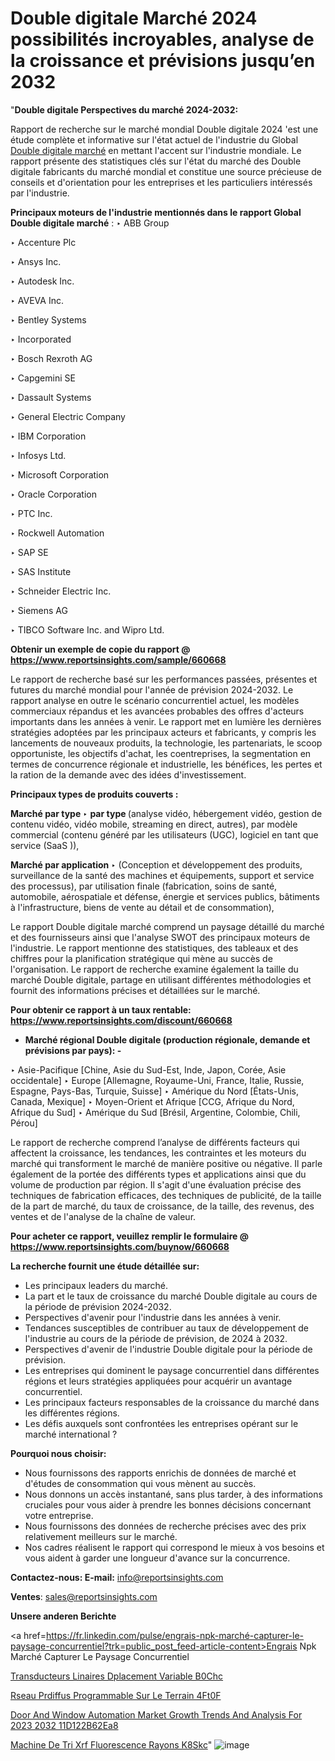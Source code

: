 # Double digitale Marché 2024 possibilités incroyables, analyse de la croissance et prévisions jusqu’en 2032

 "<strong>Double digitale Perspectives du marché 2024-2032:</strong>

Rapport de recherche sur le marché mondial Double digitale 2024 'est une étude complète et informative sur l'état actuel de l'industrie du Global <a href=https://www.reportsinsights.com/sample/660668>Double digitale marché</a> en mettant l'accent sur l'industrie mondiale. Le rapport présente des statistiques clés sur l'état du marché des Double digitale fabricants du marché mondial et constitue une source précieuse de conseils et d'orientation pour les entreprises et les particuliers intéressés par l'industrie.

<strong>Principaux moteurs de l'industrie mentionnés dans le rapport Global Double digitale marché</strong> :
‣ ABB Group

‣ Accenture Plc

‣ Ansys Inc.

‣ Autodesk Inc.

‣ AVEVA Inc.

‣ Bentley Systems

‣ Incorporated

‣ Bosch Rexroth AG

‣ Capgemini SE

‣ Dassault Systems

‣ General Electric Company

‣ IBM Corporation

‣ Infosys Ltd.

‣ Microsoft Corporation

‣ Oracle Corporation

‣ PTC Inc.

‣ Rockwell Automation

‣ SAP SE

‣ SAS Institute

‣ Schneider Electric Inc.

‣ Siemens AG

‣ TIBCO Software Inc. and Wipro Ltd.

<strong>Obtenir un exemple de copie du rapport @ <a href=https://www.reportsinsights.com/sample/660668>https://www.reportsinsights.com/sample/660668</a></strong>

Le rapport de recherche basé sur les performances passées, présentes et futures du marché mondial pour l'année de prévision 2024-2032. Le rapport analyse en outre le scénario concurrentiel actuel, les modèles commerciaux répandus et les avancées probables des offres d'acteurs importants dans les années à venir. Le rapport met en lumière les dernières stratégies adoptées par les principaux acteurs et fabricants, y compris les lancements de nouveaux produits, la technologie, les partenariats, le scoop opportuniste, les objectifs d'achat, les coentreprises, la segmentation en termes de concurrence régionale et industrielle, les bénéfices, les pertes et la ration de la demande avec des idées d'investissement.

<strong>Principaux types de produits couverts :</strong>

<strong>Marché par type </strong>
‣ <strong> par type </strong> (analyse vidéo, hébergement vidéo, gestion de contenu vidéo, vidéo mobile, streaming en direct, autres), par modèle commercial (contenu généré par les utilisateurs (UGC), logiciel en tant que service (SaaS )),

<strong>Marché par application </strong>
‣ (Conception et développement des produits, surveillance de la santé des machines et équipements, support et service des processus), par utilisation finale (fabrication, soins de santé, automobile, aérospatiale et défense, énergie et services publics, bâtiments à l'infrastructure, biens de vente au détail et de consommation),

Le rapport Double digitale marché comprend un paysage détaillé du marché et des fournisseurs ainsi que l'analyse SWOT des principaux moteurs de l'industrie. Le rapport mentionne des statistiques, des tableaux et des chiffres pour la planification stratégique qui mène au succès de l'organisation. Le rapport de recherche examine également la taille du marché Double digitale, partage en utilisant différentes méthodologies et fournit des informations précises et détaillées sur le marché.

<strong>Pour obtenir ce rapport à un taux rentable: <a href=https://www.reportsinsights.com/discount/660668>https://www.reportsinsights.com/discount/660668</a></strong>
<ul>
  <li><strong>Marché régional Double digitale (production régionale, demande et prévisions par pays): -</strong></li>
</ul>
‣ Asie-Pacifique [Chine, Asie du Sud-Est, Inde, Japon, Corée, Asie occidentale]
‣ Europe [Allemagne, Royaume-Uni, France, Italie, Russie, Espagne, Pays-Bas, Turquie, Suisse]
‣ Amérique du Nord [États-Unis, Canada, Mexique]
‣ Moyen-Orient et Afrique [CCG, Afrique du Nord, Afrique du Sud]
‣ Amérique du Sud [Brésil, Argentine, Colombie, Chili, Pérou]

Le rapport de recherche comprend l’analyse de différents facteurs qui affectent la croissance, les tendances, les contraintes et les moteurs du marché qui transforment le marché de manière positive ou négative. Il parle également de la portée des différents types et applications ainsi que du volume de production par région. Il s'agit d'une évaluation précise des techniques de fabrication efficaces, des techniques de publicité, de la taille de la part de marché, du taux de croissance, de la taille, des revenus, des ventes et de l'analyse de la chaîne de valeur.

<strong>Pour acheter ce rapport, veuillez remplir le formulaire @   <a href=https://www.reportsinsights.com/buynow/660668>https://www.reportsinsights.com/buynow/660668</a></strong>

<strong>La recherche fournit une étude détaillée sur:</strong>
<ul>
  <li>Les principaux leaders du marché.</li>
  <li>La part et le taux de croissance du marché Double digitale au cours de la période de prévision 2024-2032.</li>
  <li>Perspectives d'avenir pour l'industrie dans les années à venir.</li>
  <li>Tendances susceptibles de contribuer au taux de développement de l'industrie au cours de la période de prévision, de 2024 à 2032.</li>
  <li>Perspectives d'avenir de l'industrie Double digitale pour la période de prévision.</li>
  <li>Les entreprises qui dominent le paysage concurrentiel dans différentes régions et leurs stratégies appliquées pour acquérir un avantage concurrentiel.</li>
  <li>Les principaux facteurs responsables de la croissance du marché dans les différentes régions.</li>
  <li>Les défis auxquels sont confrontées les entreprises opérant sur le marché international ?</li>
</ul>
<strong>Pourquoi nous choisir:</strong>
<ul>
  <li>Nous fournissons des rapports enrichis de données de marché et d'études de consommation qui vous mènent au succès.</li>
  <li>Nous donnons un accès instantané, sans plus tarder, à des informations cruciales pour vous aider à prendre les bonnes décisions concernant votre entreprise.</li>
  <li>Nous fournissons des données de recherche précises avec des prix relativement meilleurs sur le marché.</li>
  <li>Nos cadres réalisent le rapport qui correspond le mieux à vos besoins et vous aident à garder une longueur d'avance sur la concurrence.</li>
</ul>
<strong>Contactez-nous:
</strong><strong>E-mail:</strong> <a href=mailto:info@reportsinsights.com>info@reportsinsights.com</a>

<strong>Ventes</strong>: <a href=mailto:sales@reportsinsights.com>sales@reportsinsights.com</a>

<strong>Unsere anderen Berichte</strong>

<a href=https://fr.linkedin.com/pulse/engrais-npk-marché-capturer-le-paysage-concurrentiel?trk=public_post_feed-article-content>Engrais Npk Marché Capturer Le Paysage Concurrentiel</a>

<a href=https://www.linkedin.com/pulse/transducteurs-lin%C3%A9aires-%C3%A0-d%C3%A9placement-variable-b0chc/>Transducteurs Linaires  Dplacement Variable B0Chc</a>

<a href=https://www.linkedin.com/pulse/r%C3%A9seau-pr%C3%A9diffus%C3%A9-programmable-sur-le-terrain-4ft0f/>Rseau Prdiffus Programmable Sur Le Terrain 4Ft0F</a>

<a href=https://medium.com/@khalunansh/door-and-window-automation-market-growth-trends-and-analysis-for-2023-2032-11d122b62ea8>Door And Window Automation Market Growth Trends And Analysis For 2023 2032 11D122B62Ea8</a>

<a href=https://www.linkedin.com/pulse/machine-de-tri-xrf-fluorescence-rayons-k8skc/>Machine De Tri Xrf Fluorescence Rayons K8Skc</a>"
![image](https://github.com/daminid12/RImarketgrowth/assets/158430485/53c18480-c407-4e25-aebb-194eae19f212)
